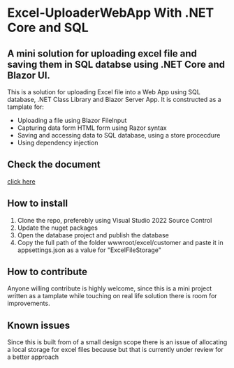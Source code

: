 # Excel-UploaderWebApp With .NET Core and SQL 

## A mini solution for uploading excel file and saving them in SQL databse using .NET Core and Blazor UI. 

This is a solution for uploading Excel file into a Web App using SQL database, .NET Class Library and Blazor Server App. It is constructed as a tamplate for:

* Uploading a file using Blazor FileInput
* Capturing data form HTML form using Razor syntax
* Saving and accessing data to SQL database, using a store procecdure
* Using dependency injection


 ## Check the document
<a href="https://github.com/DevZe/TechnicalInterviewSolution/blob/master/Excel%20Uploader%20Solution%20Design.pdf" target="blank">
 click here
 <a/>
 
 
 ## How to install
 
 1. Clone the repo, preferebly using Visual Studio 2022 Source Control
 2. Update the nuget packages 
 3. Open the database project and publish the database
 4. Copy the full path of the folder wwwroot/excel/customer and paste it in appsettings.json as a value for "ExcelFileStorage"

## How to contribute

Anyone willing contribute is highly welcome, since this is a mini project written as a tamplate while touching on real life solution there is room for  improvements.


## Known issues 

Since this is built from of a small design scope there is an issue of allocating a local storage for excel files because but that is currently under review for a better approach

